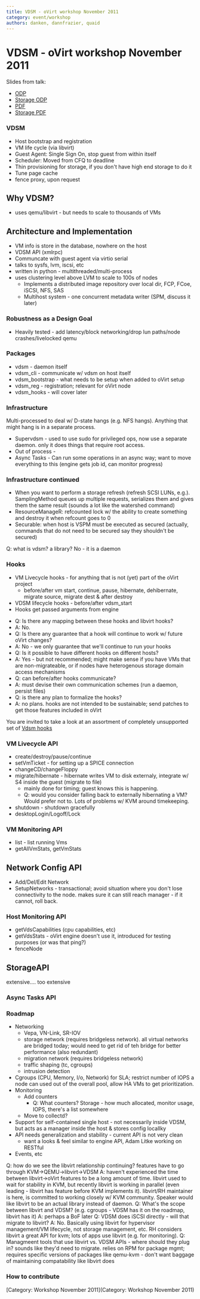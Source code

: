 ```yaml
---
title: VDSM - oVirt workshop November 2011
category: event/workshop
authors: danken, dannfrazier, quaid
---
```


# VDSM - oVirt workshop November 2011

Slides from talk:

*   [ODP](http://resources.ovirt.org/old-site-files/wiki/OVirt_VDSM_20111102.odp)
*   [Storage ODP](http://resources.ovirt.org/old-site-files/wiki/OVirt_VDSM_20111102.pdf)
*   [PDF](http://resources.ovirt.org/old-site-files/wiki/OVirt_VDSM_Storage_20111102.odp)
*   [Storage PDF](http://resources.ovirt.org/old-site-files/wiki/OVirt_VDSM_Storage_20111102.pdf)

### VDSM

*   Host bootstrap and registration
*   VM life cycle (via libvirt)
*   Guest Agent: Single Sign On, stop guest from within itself
*   Scheduler: Moved from CFQ to deadline
*   Thin provisioning for storage, if you don't have high end storage to do it
*   Tune page cache
*   fence proxy, upon request

## Why VDSM?

*   uses qemu/libvirt - but needs to scale to thousands of VMs

## Architecture and Implementation

*   VM info is store in the database, nowhere on the host
*   VDSM API (xmlrpc)
*   Communcate with guest agent via virtio serial
*   talks to sysfs, lvm, iscsi, etc
*   written in python - multithreaded/multi-process
*   uses clustering level above LVM to scale to 100s of nodes
    -   Implements a distributed image repository over local dir, FCP, FCoe, iSCSI, NFS, SAS
    -   Multihost system - one concurrent metadata writer (SPM, discuss it later)

### Robustness as a Design Goal

*   Heavily tested - add latency/block networking/drop lun paths/node crashes/livelocked qemu

### Packages

*   vdsm - daemon itself
*   vdsm_cli - communicate w/ vdsm on host itself
*   vdsm_bootstrap - what needs to be setup when added to oVirt setup
*   vdsm_reg - registration; relevant for oVirt node
*   vdsm_hooks - will cover later

### Infrastructure

Multi-processed to deal w/ D-state hangs (e.g. NFS hangs). Anything that might hang is in a separate process.

*   Supervdsm - used to use sudo for privileged ops, now use a separate daemon. only it does things that require root access.
*   Out of process -
*   Async Tasks - Can run some operations in an async way; want to move everything to this (engine gets job id, can monitor progress)

### Infrastructure continued

*   When you want to perform a storage refresh (refresh SCSI LUNs, e.g.). SamplingMethod queues up multiple requests, serializes them and gives them the same result (sounds a lot like the watershed command)
*   ResourceManageR: refcounted lock w/ the ability to create something and destroy it when refcount goes to 0
*   Securable: when host is VSPM must be executed as secured (actually, commands that do not need to be secured say they shouldn't be secured)

Q: what is vdsm? a library? No - it is a daemon

### Hooks

*   VM Livecycle hooks - for anything that is not (yet) part of the oVirt project
    -   before/after vm start, continue, pause, hibernate, dehibernate, migrate source, migrate dest & after destroy
*   VDSM lifecycle hooks - before/after vdsm_start
*   Hooks get passed arguments from engine

<!-- -->

*   Q: Is there any mapping between these hooks and libvirt hooks?
*   A: No.
*   Q: Is there any guarantee that a hook will continue to work w/ future oVirt changes?
*   A: No - we only guarantee that we'll continue to run your hooks
*   Q: Is it possible to have different hooks on different hosts?
*   A: Yes - but not recommended; might make sense if you have VMs that are non-migrateable, or if nodes have heterogenous storage domain access mechanisms
*   Q: can before/after hooks communicate?
*   A: must devise their own communication schemes (run a daemon, persist files)
*   Q: is there any plan to formalize the hooks?
*   A: no plans. hooks are not intended to be sustainable; send patches to get those features included in oVirt

You are invited to take a look at an assortment of completely unsupported set of [Vdsm hooks](http://danken.fedorapeople.org/hooks-2011-11-02.tar.gz)

### VM Livecycle API

*   create/destroy/pause/continue
*   setVmTicket - for setting up a SPICE connection
*   changeCD/changeFloppy
*   migrate/hibernate - hibernate writes VM to disk externaly, integrate w/ S4 inside the guest (migrate to file)
    -   mainly done for timing; guest knows this is happening.
    -   Q: would you consider falling back to externally hibernating a VM? Would prefer not to. Lots of problems w/ KVM around timekeeping.
*   shutdown - shutdown gracefully
*   desktopLogin/Logoff/Lock

### VM Monitoring API

*   list - list running Vms
*   getAllVmStats, getVmStats

## Network Config API

*   Add/Del/Edit Network
*   SetupNetworks - transactional; avoid situation where you don't lose connectivity to the node. makes sure it can still reach manager - if it cannot, roll back.

### Host Monitoring API

*   getVdsCapabilities (cpu capabilities, etc)
*   getVdsStats - oVirt engine doesn't use it, introduced for testing purposes (or was that ping?)
*   fenceNode

## StorageAPI

extensive.... too extensive

### Async Tasks API

### Roadmap

*   Networking
    -   Vepa, VN-Link, SR-IOV
    -   storage network (requires bridgeless network). all virtual networks are bridged today; would need to get rid of teh bridge for better performance (also redundant)
    -   migration network (requires bridgeless network)
    -   traffic shaping (tc, cgroups)
    -   intrusion detection
*   Cgroups (CPU, Memory, I/o, Network) for SLA; restrict number of IOPS a node can used out of the overall pool, allow HA VMs to get prioritization.
*   Monitoring
    -   Add counters
        -   Q: What counters? Storage - how much allocated, monitor usage, IOPS, there's a list somewhere
    -   Move to collectd?
*   Support for self-contained single host - not necessarily inside VDSM, but acts as a manager inside the host & stores config locallky
*   API needs generalization and stability - current API is not very clean
    -   want a looks & feel similar to engine API, Adam Litke working on RESTful
*   Events, etc

Q: how do we see the libvirt relationship continuing? features have to go through KVM->QEMU->libvirt->VDSM A: haven't experienced the time between libvirt->oVirt features to be a long amount of time. libvirt used to wait for stability in KVM, but recently libvirt is working in parallel (even leading - libvirt has feature before KVM implements it). libvirt/RH maintainer is here, is committed to working closely w/ KVM community. Speaker would like libvirt to be an actual library instead of daemon. Q: What's the scope between libvirt and VDSM? (e.g. cgroups - VDSM has it on the roadmap, libvirt has it) A: perhaps a BoF later Q: VDSM does iSCSI directly - will that migrate to libvirt? A: No. Basically using libvirt for hypervisor management/VM lifecycle, not storage management, etc. RH considers libvirt a great API for kvm; lots of apps use libvirt (e.g. for monitoring). Q: Managmeent tools that use libvirt vs. VDSM APIs - where should they plug in? sounds like they'd need to migrate. relies on RPM for package mgmt; requires specific versions of packages like qemu-kvm - don't want baggage of maintaining compatability like libvirt does

### How to contribute

[Category: Workshop November 2011](Category: Workshop November 2011)
